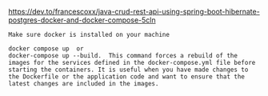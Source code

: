 https://dev.to/francescoxx/java-crud-rest-api-using-spring-boot-hibernate-postgres-docker-and-docker-compose-5cln

```
Make sure docker is installed on your machine
```

```
docker compose up  or
docker-compose up --build.  This command forces a rebuild of the images for the services defined in the docker-compose.yml file before starting the containers. It is useful when you have made changes to the Dockerfile or the application code and want to ensure that the latest changes are included in the images.
```


